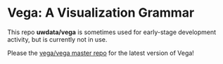 # Vega: A Visualization Grammar

This repo **uwdata/vega** is sometimes used for early-stage development
activity, but is currently not in use.

Please the [vega/vega master repo](https://github.com/vega/vega/) for
the latest version of Vega!
